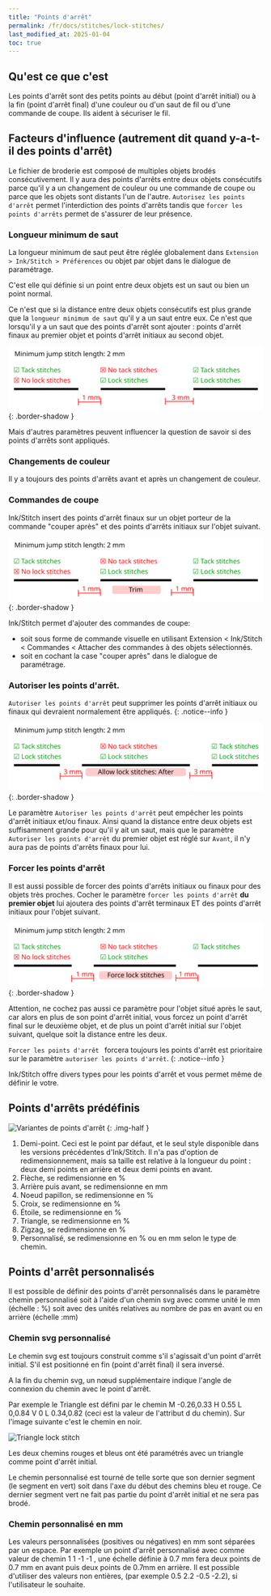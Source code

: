 ```yaml
---
title: "Points d'arrêt"
permalink: /fr/docs/stitches/lock-stitches/
last_modified_at: 2025-01-04
toc: true
---
```


## Qu'est ce que c'est
Les points d'arrêt sont des petits points au début (point d'arrêt initial) ou à la fin (point d'arrêt final) d'une couleur ou d'un saut de fil ou d'une commande de coupe. Ils aident à sécuriser le fil.

## Facteurs d'influence (autrement dit quand y-a-t-il des points d'arrêt)


Le fichier de broderie est composé de multiples objets brodés consécutivement. Il y aura des points d'arrêts entre deux objets consécutifs parce qu'il y a un changement de couleur ou une commande de coupe ou parce que les objets sont distants l'un de l'autre. `Autorisez les points d'arrêt` permet l'interdiction des points d'arrêts tandis que `forcer les points d'arrêts` permet de s'assurer de leur présence.


### Longueur minimum de saut

La longueur minimum de saut peut être réglée globalement dans `Extension > Ink/Stitch > Préférences` ou objet par objet dans le dialogue de paramétrage.

C'est elle qui définie si un point entre deux objets est un saut ou bien un point normal.

Ce n'est que si la distance entre deux objets consécutifs est plus grande que la `longueur minimum de saut` qu'il y a un saut entre eux. Ce n'est que lorsqu'il y a un saut que des points d'arrêt sont ajouter : points d'arrêt finaux au premier objet et points d'arrêt initiaux au second objet.

![Trois traits, la première distance est 1 mm, la seconde distance 3 mm, et la longueur minimum de saut est 2. Il n'y a pas de point d'arrêt à la fin du premier objet et pas de point d'arrêt au début du second objet](/assets/images/docs/lock_stitch_min_jump.svg)
{: .border-shadow }

Mais d'autres paramètres peuvent influencer la question de savoir si des points d'arrêts sont appliqués.



### Changements de couleur 

Il y a toujours des points d'arrêts avant et après un changement de couleur.

### Commandes de coupe

Ink/Stitch insert des points d'arrêt finaux sur un objet porteur de la commande "couper après" et des points d'arrêts initiaux sur l'objet suivant.

![Trois traits, les distances sont de 1 mm, la longueur minimum de saut est à 2. Le trait central a une commande de coupe qui implique des points d'arrêt finaux pour lui et initiaux pour le trait suivant](/assets/images/docs/lock_stitch_trim.svg)
{: .border-shadow }

Ink/Stitch permet d'ajouter des commandes de coupe:

* soit sous forme de commande visuelle en utilisant Extension < Ink/Stitch < Commandes < Attacher des commandes à des objets sélectionnés.
* soit en cochant la case "couper après" dans le dialogue de paramétrage.


### Autoriser les points d'arrêt.

`Autoriser les points d'arrêt` peut supprimer les points d'arrêt initiaux ou finaux qui devraient normalement être appliqués.
{: .notice--info }

![Trois traits, les distances sont de 3 mm, la longueur minimum de saut est à 2. Le trait central est paramètré pour n'autoriser les points d'arrêts qu'à la fin. De ce fait, il n'a pas de points d'arrêt initiaux.](/assets/images/docs/lock_stitch_allow.svg)
{: .border-shadow }

Le paramètre `Autoriser les points d'arrêt` peut empêcher les points d'arrêt initiaux et/ou finaux. Ainsi quand la distance entre deux objets est suffisamment grande pour qu'il y ait un saut, mais que le paramètre `Autoriser les points d'arrêt` du premier objet est réglé sur `Avant`, il n'y aura pas de points d'arrêts finaux pour lui. 
### Forcer les points d'arrêt 

Il est aussi possible de forcer des points d'arrêts initiaux ou finaux pour des objets très proches. Cocher le paramètre `forcer les points d'arrêt` **du premier objet** lui ajoutera des points d'arrêt terminaux ET des points d'arrêt initiaux pour l'objet suivant.

![Trois traits, les distances sont de 1 mm, la longueur minimum de saut est à 2. Le paramètre `forcer les points d'arrêt` est coché pour le trait central, ce qui implique des points d'arrêt finaux pour lui et des points d'arrêt initiaux pour l'objet suivant.](/assets/images/docs/lock_stitch_force.svg)
{: .border-shadow }

Attention, ne cochez pas aussi ce paramètre pour l'objet situé après le saut, car alors en plus de son point d'arrêt initial, vous forcez un point d'arrêt final sur le deuxième objet, et de plus un point d'arrêt initial sur l'objet suivant, quelque soit la distance entre les deux.

`Forcer les points d'arrêt ` forcera toujours les points d'arrêt est prioritaire sur le paramètre `autoriser les points d'arrêt`.
{: .notice--info }




Ink/Stitch offre divers types pour les points d'arrêt et vous permet même de définir le votre.

## Points d'arrêts prédéfinis

![Variantes de points d'arrêt](/assets/images/docs/lock-stitches.png)
{: .img-half }

1. Demi-point. Ceci est le point par défaut, et le seul style disponible dans les versions précédentes d'Ink/Stitch. Il n'a pas d'option de redimensionnement, mais sa taille est relative à la longueur du point : deux demi points en arrière et deux demi points en avant.
2. Flèche, se redimensionne en %
3. Arrière puis avant, se redimensionne en mm
5. Noeud papillon, se redimensionne en %
6. Croix, se redimensionne en %
7. Étoile, se redimensionne en %
8. Triangle, se redimensionne en %
9. Zigzag, se redimensionne en %
10. Personnalisé, se redimensionne en % ou en mm selon le type de chemin.

## Points d'arrêt personnalisés

Il est possible de définir des points d'arrêt personnalisés dans le paramètre chemin personnalisé soit à l'aide d'un chemin svg avec comme unité le mm (échelle : %) soit avec des unités relatives au nombre de pas en avant ou en arrière (échelle :mm)



### Chemin svg personnalisé

Le chemin svg est toujours construit comme s'il s'agissait d'un point d'arrêt initial. S'il est positionné en fin (point d'arrêt final) il sera inversé.

A la fin du chemin svg, un nœud supplémentaire indique l'angle de connexion du chemin avec le point d'arrêt.

Par exemple le Triangle est défini par le chemin M -0.26,0.33 H 0.55 L 0,0.84 V 0 L 0.34,0.82 (ceci est la valeur de l'attribut d du chemin). Sur l'image suivante c'est le chemin en noir.

![Triangle lock stitch](/assets/images/docs/triangle_lock.png)

Les deux chemins rouges et bleus ont été paramétrés avec un triangle comme point d'arrêt initial. 

Le chemin personnalisé est tourné de telle sorte que son dernier segment (le segment en vert) soit dans l'axe du début des chemins bleu et rouge. Ce dernier segment vert ne fait pas partie du point d'arrêt initial et ne sera pas brodé.


### Chemin personnalisé en mm

Les valeurs personnalisées (positives ou négatives) en mm sont séparées par un espace. Par exemple un point d'arrêt personnalisé avec comme valeur de chemin
1 1 -1 -1 , une échelle définie à 0.7 mm fera deux points de 0.7 mm en avant puis deux points de 0.7mm en arrière.
Il est possible d'utiliser des valeurs non entières, (par exemple 0.5 2.2 -0.5 -2.2), si l'utilisateur le souhaite.
